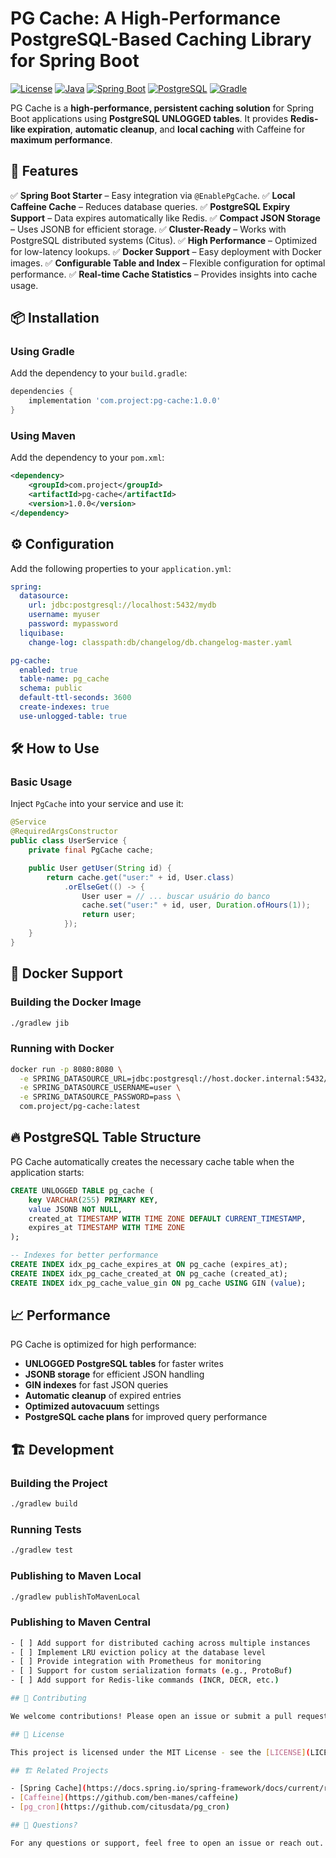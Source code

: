 # PG Cache: A High-Performance PostgreSQL-Based Caching Library for Spring Boot

[![License](https://img.shields.io/badge/License-Apache%202.0-blue.svg)](https://opensource.org/licenses/Apache-2.0)
[![Java](https://img.shields.io/badge/Java-17-orange.svg)](https://www.oracle.com/java/technologies/javase/jdk17-archive-downloads.html)
[![Spring Boot](https://img.shields.io/badge/Spring%20Boot-3.2-green.svg)](https://spring.io/projects/spring-boot)
[![PostgreSQL](https://img.shields.io/badge/PostgreSQL-15-blue.svg)](https://www.postgresql.org/)
[![Gradle](https://img.shields.io/badge/Gradle-8.5-green.svg)](https://gradle.org/)

PG Cache is a **high-performance, persistent caching solution** for Spring Boot applications using **PostgreSQL UNLOGGED tables**.
It provides **Redis-like expiration**, **automatic cleanup**, and **local caching** with Caffeine for **maximum performance**.

## 🚀 Features

✅ **Spring Boot Starter** – Easy integration via `@EnablePgCache`.
✅ **Local Caffeine Cache** – Reduces database queries.
✅ **PostgreSQL Expiry Support** – Data expires automatically like Redis.
✅ **Compact JSON Storage** – Uses JSONB for efficient storage.
✅ **Cluster-Ready** – Works with PostgreSQL distributed systems (Citus).
✅ **High Performance** – Optimized for low-latency lookups.
✅ **Docker Support** – Easy deployment with Docker images.
✅ **Configurable Table and Index** – Flexible configuration for optimal performance.
✅ **Real-time Cache Statistics** – Provides insights into cache usage.

## 📦 Installation

### Using Gradle

Add the dependency to your `build.gradle`:

```groovy
dependencies {
    implementation 'com.project:pg-cache:1.0.0'
}
```

### Using Maven

Add the dependency to your `pom.xml`:

```xml
<dependency>
    <groupId>com.project</groupId>
    <artifactId>pg-cache</artifactId>
    <version>1.0.0</version>
</dependency>
```

## ⚙️ Configuration

Add the following properties to your `application.yml`:

```yaml
spring:
  datasource:
    url: jdbc:postgresql://localhost:5432/mydb
    username: myuser
    password: mypassword
  liquibase:
    change-log: classpath:db/changelog/db.changelog-master.yaml

pg-cache:
  enabled: true
  table-name: pg_cache
  schema: public
  default-ttl-seconds: 3600
  create-indexes: true
  use-unlogged-table: true
```

## 🛠️ How to Use

### Basic Usage

Inject `PgCache` into your service and use it:

```java
@Service
@RequiredArgsConstructor
public class UserService {
    private final PgCache cache;

    public User getUser(String id) {
        return cache.get("user:" + id, User.class)
            .orElseGet(() -> {
                User user = // ... buscar usuário do banco
                cache.set("user:" + id, user, Duration.ofHours(1));
                return user;
            });
    }
}
```

## 🐳 Docker Support

### Building the Docker Image

```bash
./gradlew jib
```

### Running with Docker

```bash
docker run -p 8080:8080 \
  -e SPRING_DATASOURCE_URL=jdbc:postgresql://host.docker.internal:5432/db \
  -e SPRING_DATASOURCE_USERNAME=user \
  -e SPRING_DATASOURCE_PASSWORD=pass \
  com.project/pg-cache:latest
```

## 🔥 PostgreSQL Table Structure

PG Cache automatically creates the necessary cache table when the application starts:

```sql
CREATE UNLOGGED TABLE pg_cache (
    key VARCHAR(255) PRIMARY KEY,
    value JSONB NOT NULL,
    created_at TIMESTAMP WITH TIME ZONE DEFAULT CURRENT_TIMESTAMP,
    expires_at TIMESTAMP WITH TIME ZONE
);

-- Indexes for better performance
CREATE INDEX idx_pg_cache_expires_at ON pg_cache (expires_at);
CREATE INDEX idx_pg_cache_created_at ON pg_cache (created_at);
CREATE INDEX idx_pg_cache_value_gin ON pg_cache USING GIN (value);
```

## 📈 Performance

PG Cache is optimized for high performance:

- **UNLOGGED PostgreSQL tables** for faster writes
- **JSONB storage** for efficient JSON handling
- **GIN indexes** for fast JSON queries
- **Automatic cleanup** of expired entries
- **Optimized autovacuum** settings
- **PostgreSQL cache plans** for improved query performance

## 🏗️ Development

### Building the Project

```bash
./gradlew build
```

### Running Tests

```bash
./gradlew test
```

### Publishing to Maven Local

```bash
./gradlew publishToMavenLocal
```

### Publishing to Maven Central

```bash
- [ ] Add support for distributed caching across multiple instances
- [ ] Implement LRU eviction policy at the database level
- [ ] Provide integration with Prometheus for monitoring
- [ ] Support for custom serialization formats (e.g., ProtoBuf)
- [ ] Add support for Redis-like commands (INCR, DECR, etc.)

## 🤝 Contributing

We welcome contributions! Please open an issue or submit a pull request.

## 📄 License

This project is licensed under the MIT License - see the [LICENSE](LICENSE) file for details.

## 🏗️ Related Projects

- [Spring Cache](https://docs.spring.io/spring-framework/docs/current/reference/html/integration.html#cache)
- [Caffeine](https://github.com/ben-manes/caffeine)
- [pg_cron](https://github.com/citusdata/pg_cron)

## 💬 Questions?

For any questions or support, feel free to open an issue or reach out.
```
